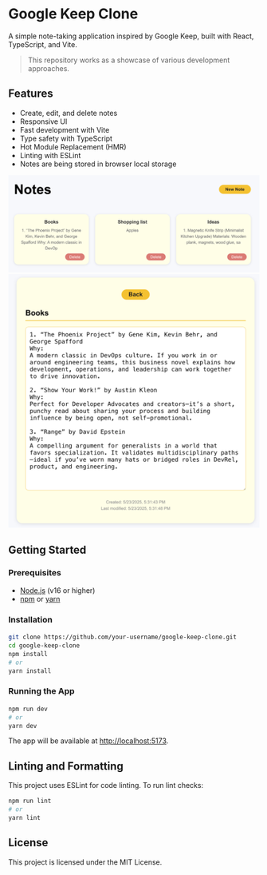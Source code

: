 # Google Keep Clone

A simple note-taking application inspired by Google Keep, built with React, TypeScript, and Vite.

> This repository works as a showcase of various development approaches.

## Features

- Create, edit, and delete notes
- Responsive UI
- Fast development with Vite
- Type safety with TypeScript
- Hot Module Replacement (HMR)
- Linting with ESLint
- Notes are being stored in browser local storage

![Listing](./assets/listing.png)
![Detail](./assets/detail.png)

## Getting Started

### Prerequisites

- [Node.js](https://nodejs.org/) (v16 or higher)
- [npm](https://www.npmjs.com/) or [yarn](https://yarnpkg.com/)

### Installation

```bash
git clone https://github.com/your-username/google-keep-clone.git
cd google-keep-clone
npm install
# or
yarn install
```

### Running the App

```bash
npm run dev
# or
yarn dev
```

The app will be available at [http://localhost:5173](http://localhost:5173).

## Linting and Formatting

This project uses ESLint for code linting. To run lint checks:

```bash
npm run lint
# or
yarn lint
```

## License

This project is licensed under the MIT License.
